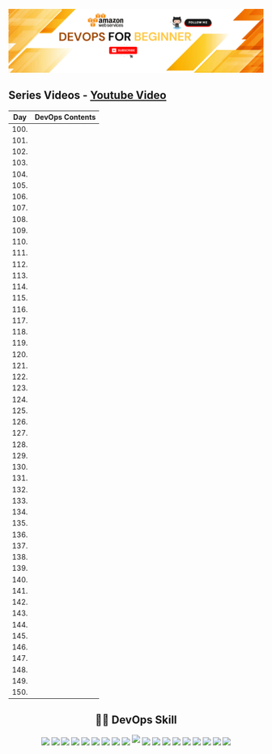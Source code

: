 ![Alt text](p1.png)

## Series Videos - [Youtube Video](https://www.youtube.com/@HoangGuruu) 
<!-- <div align="center"> -->

<center>

| Day | DevOps Contents |
| ---- | ---------------- |
| 100.   |  |
| 101.   |  |
| 102.   |  |
| 103.   |  |
| 104.   |  |
| 105.   |  |
| 106.   |  |
| 107.   |  |
| 108.   |  |
| 109.   |  |
| 110.   |  |
| 111.   |  |
| 112.   |  |
| 113.   |  |
| 114.   |  |
| 115.   |  |
| 116.   |  |
| 117.   |  |
| 118.   |  |
| 119.   |  |
| 120.   |  |
| 121.   |  |
| 122.   |  |
| 123.   |  |
| 124.   |  |
| 125.   |  |
| 126.   |  |
| 127.   |  |
| 128.   |  |
| 129.   |  |
| 130.   |  |
| 131.   |  |
| 132.   |  |
| 133.   |  |
| 134.   |  |
| 135.   |  |
| 136.   |  |
| 137.   |  |
| 138.   |  |
| 139.   |  |
| 140.   |  |
| 141.   |  |
| 142.   |  |
| 143.   |  |
| 144.   |  |
| 145.   |  |
| 146.   |  |
| 147.   |  |
| 148.   |  |
| 149.   |  |
| 150.   |  |

</center>

<!-- </div> -->

<p align="center">
 <h2 align="center"> 🧑‍💻 DevOps Skill </h2>
</p>
<p align="center"> 
 <img height="25px" src="https://img.shields.io/badge/AWS-%23FF9900.svg?style=flat&logo=amazon-aws&logoColor=white" align="center" /> <img height="25px" src="https://img.shields.io/badge/azure-%230072C6.svg?style=flat&logo=azure-devops&logoColor=white" align="center" /> <img height="25px" src="https://img.shields.io/badge/Google%20Cloud-%234285F4.svg?style=flat&logo=google-cloud&logoColor=white" align="center" /> <img height="25px" src="https://img.shields.io/badge/DigitalOcean-%230167ff.svg?style=flat&logo=digitalOcean&logoColor=white" align="center" /> <img height="25px" src="https://img.shields.io/badge/docker-%230db7ed.svg?style=flat&logo=docker&logoColor=white" align="center" /> <img height="25px" src="https://img.shields.io/badge/kubernetes-%23326ce5.svg?style=flat&logo=kubernetes&logoColor=white" align="center" /> <img height="25px" src="https://img.shields.io/badge/terraform-%235835CC.svg?style=flat&logo=terraform&logoColor=white" align="center" /> <img height="25px" src="https://img.shields.io/badge/Gradle-02303A.svg?style=flat&logo=Gradle&logoColor=white" align="center" /> <img height="25px" src="https://img.shields.io/badge/ansible-%231A1918.svg?style=flat&logo=ansible&logoColor=white" align="center" /> <img height="20px" src="https://img.shields.io/badge/jenkins-%232C5263.svg?style=flat&logo=jenkins&logoColor=white" />  <img height="25px"     
src="https://img.shields.io/badge/python-3670A0?style=flat&logo=python&logoColor=ffdd54" align="center" /> <img height="25px" src="https://img.shields.io/badge/go-%2300ADD8.svg?style=flat&logo=go&logoColor=white" align="center" /> <img height="25px" src="https://img.shields.io/badge/Amazon%20DynamoDB-4053D6?style=flat&logo=Amazon%20DynamoDB&logoColor=white" align="center" /> <img height="25px" src="https://img.shields.io/badge/MongoDB-%234ea94b.svg?style=flat&logo=mongodb&logoColor=white" align="center" /> <img height="25px" src="https://img.shields.io/badge/mysql-%2300f.svg?style=flat&logo=mysql&logoColor=white" align="center" /> <img height="25px" src="https://img.shields.io/badge/node.js-6DA55F?style=flat&logo=node.js&logoColor=white" align="center" />  
 <img height="25px" src="https://img.shields.io/badge/Apache%20Maven-C71A36?style=flat&logo=Apache%20Maven&logoColor=white" align="center" /> <img height="25px" src="https://img.shields.io/badge/nginx-%23009639.svg?style=flat&logo=nginx&logoColor=white" align="center" /> <img height="25px" src="https://img.shields.io/badge/apache-%23D42029.svg?style=flat&logo=apache&logoColor=white" align="center" />
</p>